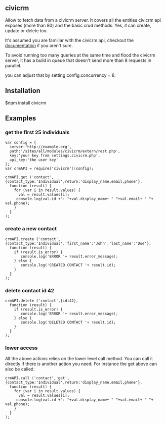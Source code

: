 ## civicrm
Allow to fetch data from a civicrm server.
It covers all the entities civicrm api exposes (more than 80) and the basic crud methods. Yes, it can create, update or delete too.

It's assumed you are familiar with the civicrm api, checkout the [documentation](http://wiki.civicrm.org/confluence/display/CRMDOC/API+Reference) if you aren't sure.

To avoid running too many queries at the same time and flood the civicrm server, it has a build in queue that doesn't send more than 8 requests in parallel.

you can adjust that by setting config.concurrency = 8;

## Installation
$npm install civicrm

## Examples


### get the first 25 individuals 

    var config = {
      server:'http://example.org',
      path:'/sites/all/modules/civicrm/extern/rest.php',
      key:'your key from settings.civicrm.php',
      api_key:'the user key'
    };
    var crmAPI = require('civicrm')(config);

    crmAPI.get ('contact',{contact_type:'Individual',return:'display_name,email,phone'},
      function (result) {
        for (var i in result.values) {
          val = result.values[i];
         console.log(val.id +": "+val.display_name+ " "+val.email+ " "+ val.phone);
        }
      }
    );

### create a new contact

    crmAPI.create ('contact',{contact_type:'Individual','first_name':'John','last_name':'Doe'},
      function (result) {
        if (result.is_error) {
           console.log('ERROR '+ result.error_message);
        } else {
           console.log('CREATED CONTACT '+ result.id);
        }
      }
    );

### delete contact id 42

    crmAPI.delete ('contact',{id:42},
      function (result) {
        if (result.is_error) {
           console.log('ERROR '+ result.error_message);
        } else {
           console.log('DELETED CONTACT '+ result.id);
        }
      }
    );


### lower access 
All the above actions relies on the lower level call method. You can call it directly if there is another action you need.
For instance the get above can also be called:

    crmAPI.call ('contact','get',{contact_type:'Individual',return:'display_name,email,phone'},
      function (result) {
        for (var i in result.values) {
          val = result.values[i];
         console.log(val.id +": "+val.display_name+ " "+val.email+ " "+ val.phone);
        }
      }
    );

